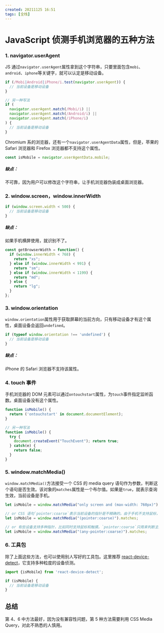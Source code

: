 ```yaml
---
created: 20211125 16:51
tags: [全栈]
---
```


# JavaScript 侦测手机浏览器的五种方法

### 1. navigator.userAgent
JS 通过`navigator.userAgent`属性拿到这个字符串，只要里面包含`mobi`、`android`、`iphone`等关键字，就可以认定是移动设备。
```javascript
if (/Mobi|Android|iPhone/i.test(navigator.userAgent)) {
  // 当前设备是移动设备
}

// 另一种写法
if (
  navigator.userAgent.match(/Mobi/i) ||
  navigator.userAgent.match(/Android/i) ||
  navigator.userAgent.match(/iPhone/i)
) {
  // 当前设备是移动设备
}
```
Chromium 系的浏览器，还有一个`navigator.userAgentData`属性，但是，苹果的 Safari 浏览器和 Firefox 浏览器都不支持这个属性。
```javascript
const isMobile = navigator.userAgentData.mobile; 
```
#####  缺点：
不可靠，因为用户可以修改这个字符串，让手机浏览器伪装成桌面浏览器。

### 2. window.screen，window.innerWidth
```javascript
if (window.screen.width < 500) {
  // 当前设备是移动设备 
}
```
##### 缺点：
如果手机横屏使用，就识别不了。
```javascript
const getBrowserWidth = function() {
  if (window.innerWidth < 768) {
    return "xs";
  } else if (window.innerWidth < 991) {
    return "sm";
  } else if (window.innerWidth < 1199) {
    return "md";
  } else {
    return "lg";
  }
};
```

### 3. window.orientation
`window.orientation`属性用于获取屏幕的当前方向，只有移动设备才有这个属性，桌面设备会返回`undefined`。
```javascript
if (typeof window.orientation !== 'undefined') {
  // 当前设备是移动设备 
}
```
##### 缺点：
iPhone 的 Safari 浏览器不支持该属性。

### 4. touch 事件
手机浏览器的 DOM 元素可以通过`ontouchstart`属性，为`touch`事件指定监听函数。桌面设备没有这个属性。
```javascript
function isMobile() { 
  return ('ontouchstart' in document.documentElement); 
}

// 另一种写法
function isMobile() {
  try {
    document.createEvent("TouchEvent"); return true;
  } catch(e) {
    return false; 
  }
}
```

### 5. window.matchMedia()
`window.matchMedia()`方法接受一个 CSS 的 media query 语句作为参数，判断这个语句是否生效。该对象的`matches`属性是一个布尔值。如果是`true`，就表示查询生效，当前设备是手机。
```javascript
let isMobile = window.matchMedia("only screen and (max-width: 760px)").matches;

// or CSS 语句`pointer:coarse`表示当前设备的指针是不精确的。由于手机不支持鼠标，只支持触摸，所以符合这个条件。
let isMobile = window.matchMedia("(pointer:coarse)").matches;

// or 有些设备支持多种指针，比如同时支持鼠标和触摸。`pointer:coarse`只用来判断主指针，此外还有一个`any-pointer`命令判断所有指针。`any-pointer:coarse`表示所有指针里面，只要有一个指针是不精确的，就符合查询条件。
let isMobile = window.matchMedia("(any-pointer:coarse)").matches;
```

### 6. 工具包
除了上面这些方法，也可以使用别人写好的工具包。这里推荐 [react-device-detect](https://www.npmjs.com/package/react-device-detect)，它支持多种粒度的设备侦测。
```javascript
import {isMobile} from 'react-device-detect';

if (isMobile) {
  // 当前设备是移动设备
}
```

## 总结
第 4、6 中方法最好，因为没有兼容性问题，第 5 种方法需要利用 CSS Media Query，对此不熟悉的人慎用。